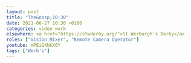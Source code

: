 ```yaml
---
layout: post
title: "The&nbsp;10:30"
date: 2021-06-27 10:30 +0100
categories: video work
elsewhere: <a href="https://stwderby.org/">St Werburgh's Derby</a>
roles: ["Vision Mixer", "Remote Camera Operator"]
youtube: mPEiG4bKX6Y
tags: ["Werb's"]
---
```


